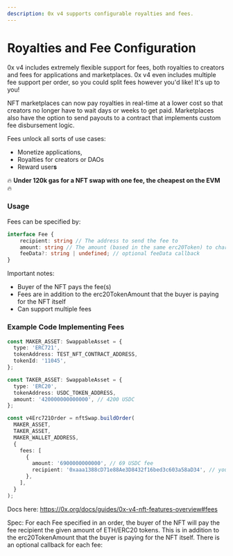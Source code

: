 ```yaml
---
description: 0x v4 supports configurable royalties and fees.
---
```


# Royalties and Fee Configuration

0x v4 includes extremely flexible support for fees, both royalties to creators and fees for applications and marketplaces. 0x v4 even includes multiple fee support per order, so you could split fees however you'd like! It's up to you!

NFT marketplaces can now pay royalties in real-time at a lower cost so that creators no longer have to wait days or weeks to get paid. Marketplaces also have the option to send payouts to a contract that implements custom fee disbursement logic.

Fees unlock all sorts of use cases:

* Monetize applications,
* Royalties for creators or DAOs
* Reward user**s**

🔥 **Under 120k gas for a NFT swap with one fee, the cheapest on the EVM** 🔥



### Usage&#x20;

Fees can be specified by:

```ts
interface Fee {
    recipient: string // The address to send the fee to
    amount: string // The amount (based in the same erc20Token) to charge for fee
    feeData?: string | undefined; // optional feeData callback
}
```

Important notes:

* Buyer of the NFT pays the fee(s)
* Fees are in addition to the erc20TokenAmount that the buyer is paying for the NFT itself
* Can support multiple fees

### Example Code Implementing Fees

```typescript
const MAKER_ASSET: SwappableAsset = {
  type: 'ERC721',
  tokenAddress: TEST_NFT_CONTRACT_ADDRESS,
  tokenId: '11045',
};

const TAKER_ASSET: SwappableAsset = {
  type: 'ERC20',
  tokenAddress: USDC_TOKEN_ADDRESS,
  amount: '420000000000000', // 4200 USDC
};

const v4Erc721Order = nftSwap.buildOrder(
  MAKER_ASSET,
  TAKER_ASSET,
  MAKER_WALLET_ADDRESS,
  {
    fees: [
      {
        amount: '6900000000000', // 69 USDC fee
        recipient: '0xaaa1388cD71e88Ae3D8432f16bed3c603a58aD34', // your DAO treasury 
      },
    ],
  }
);
```

Docs here: https://0x.org/docs/guides/0x-v4-nft-features-overview#fees

Spec: For each Fee specified in an order, the buyer of the NFT will pay the fee recipient the given amount of ETH/ERC20 tokens. This is in addition to the erc20TokenAmount that the buyer is paying for the NFT itself. There is an optional callback for each fee:
